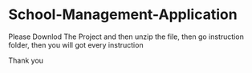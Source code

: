 # School-Management-Application
Please Downlod The Project and then unzip the file, 
then go instruction folder, then you will got every instruction

Thank you
